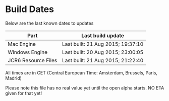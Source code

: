 # Build Dates

Below are the last known dates to updates

Part | Last build update
-----|-----
Mac Engine | Last built: 21 Aug 2015; 19:37:10
Windows Engine | Last built: 20 Aug 2015; 23:00:05
JCR6 Resource Files | Last built: 21 Aug 2015; 21:22:40
All times are in CET (Central European Time: Amsterdam, Brussels, Paris, Madrid)


Please note this file has no real value yet until the open alpha starts. NO ETA given for that yet!
